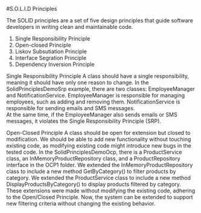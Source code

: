 #S.O.L.I.D Principles

The SOLID principles are a set of five design principles that guide software developers in writing clean and maintainable code. 
1.	Single Responsibility Principle
2.	Open-closed Principle
3.	Liskov Subsutiation Principle
4.	Interface Segration Principle
5.	Dependency Inversion Principle

Single Responsibility Principle
A class should have a single responsibility, meaning it should have only one reason to change.
In the SolidPrinciplesDemoSrp example, there are two classes: EmployeeManager and NotificationService. EmployeeManager is responsible for managing employees, such as adding and removing them. NotificationService is responsible for sending emails and SMS messages.  
At the same time, if the EmployeeManager also sends emails or SMS messages, it violates the Single Responsibility Principle (SRP).

Open-Closed Principle
A class should be open for extension but closed to modification. We should be able to add new functionality without touching existing code, as modifying existing code might introduce new bugs in the tested code.
In the SolidPrinciplesDemoOcp, there is a ProductService class, an InMemoryProductRepository class, and a ProductRepository interface in the OCP1 folder.
We extended the InMemoryProductRepository class to include a new method GetByCategory() to filter products by category.
We extended the ProductService class to include a new method DisplayProductsByCategory() to display products filtered by category.
These extensions were made without modifying the existing code, adhering to the Open/Closed Principle. Now, the system can be extended to support new filtering criteria without changing the existing behavior.
